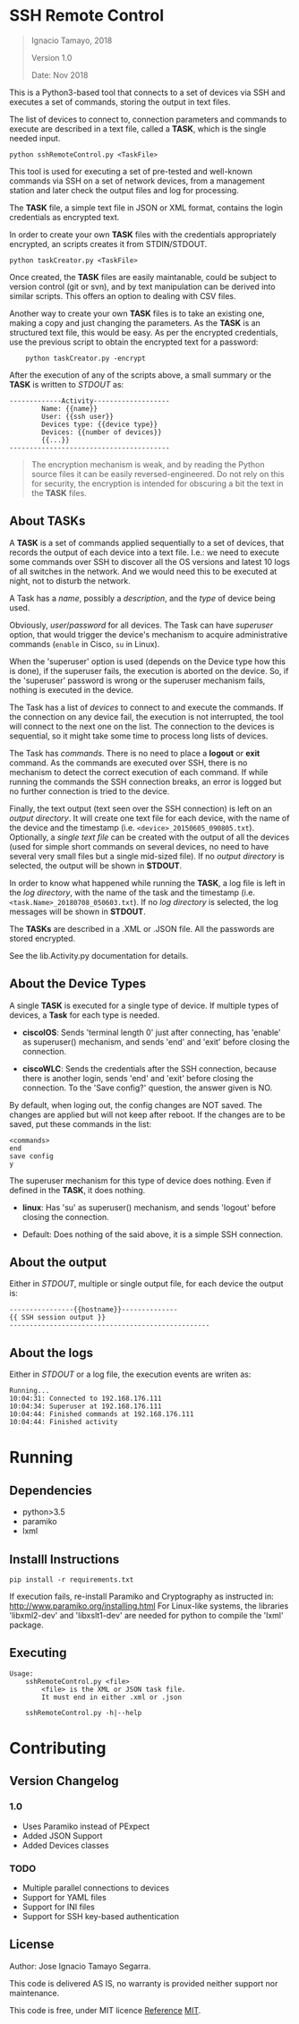# SSH Remote Control

> Ignacio Tamayo, 2018
>
> Version 1.0
>
> Date: Nov 2018

This is a Python3-based tool that connects to a set of devices via SSH and executes a set of commands, storing the output in text files.

The list of devices to connect to, connection parameters and commands to execute are described in a text file, called a **TASK**, which is the single needed input.

	python sshRemoteControl.py <TaskFile>

This tool is used for executing a set of pre-tested and well-known commands via SSH on a set of network devices, from a management station and later check the output files and log for processing.

The **TASK** file, a simple text file in JSON or XML format, contains the login credentials as encrypted text.

In order to create your own **TASK** files with the credentials appropriately encrypted, an scripts creates it from STDIN/STDOUT.

	python taskCreator.py <TaskFile>

Once created, the **TASK** files are easily maintanable, could be subject to version control (git or svn), and by text manipulation can be derived into similar scripts.
This offers an option to dealing with CSV files.

Another way to create your own **TASK** files is to take an existing one, making a copy and just changing the parameters. As the **TASK** is an structured text file, this would be easy. As per the encrypted credentials, use the previous script to obtain the encrypted text for a password:

		python taskCreator.py -encrypt

After the execution of any of the scripts above, a small summary or the **TASK** is written to *STDOUT* as:

    -------------Activity-------------------
            Name: {{name}}
            User: {{ssh user}}
            Devices type: {{device type}}
            Devices: {{number of devices}}
            {{...}}
    ----------------------------------------


> The encryption mechanism is weak, and by reading the Python source files it can be easily reversed-engineered. Do not rely on this for security, the encryption is intended for obscuring a bit the text in the **TASK** files.

## About **TASKs**

A **TASK** is a set of commands applied sequentially to a set of devices, that records the output of each device into a text file. I.e.: we need to execute some commands over SSH to discover all the OS versions and latest 10 logs of all switches in the network. And we would need this to be executed at night, not to disturb the network.

A Task has a *name*, possibly a *description*, and the *type* of device being used.

Obviously, *user*/*password* for all devices. The Task can have *superuser* option, that would trigger the device's mechanism to acquire administrative commands (`enable` in Cisco, `su` in Linux).

When the 'superuser' option is used (depends on the Device type how this is done), if the superuser fails, the execution is aborted on the device. So, if the 'superuser' password is wrong or the superuser mechanism fails, nothing is executed in the device.

The Task has a list of *devices* to connect to and execute the commands. If the connection on any device fail, the execution is not interrupted, the tool will connect to the next one on the list. The connection to the devices is sequential, so it might take some time to process long lists of devices.

The Task has *commands*. There is no need to place a **logout** or **exit** command. As the commands are executed over SSH, there is no mechanism to detect the correct execution of each command. If while running the commands the SSH connection breaks, an error is logged but no further connection is tried to the device.

Finally, the text output (text seen over the SSH connection) is left on an *output directory*. It will create one text file for each device, with the name of the device and the timestamp (i.e. `<device>_20150605_090805.txt`). Optionally, a *single text file* can be created with the output of all the devices (used for simple short commands on several devices, no need to have several very small files but a single mid-sized file). If no *output directory* is selected, the output will be shown in **STDOUT**.

In order to know what happened while running the **TASK**, a log file is left in the *log directory*, with the name of the task and the timestamp (i.e. `<task.Name>_20180708_050603.txt`). If no *log directory* is selected, the log messages will be shown in **STDOUT**.

The **TASKs** are described in a .XML or .JSON file. All the passwords are stored encrypted.

See the lib.Activity.py documentation for details.

## About the **Device Types**

A single **TASK** is executed for a single type of device. If multiple types of devices, a **Task** for each type is needed.

 * **ciscoIOS**: Sends 'terminal length 0' just after connecting, has 'enable' as superuser() mechanism, and sends 'end' and 'exit' before closing the connection.

 * **ciscoWLC**: Sends the credentials after the SSH connection, because there is another login, sends 'end' and 'exit' before closing the connection. To the 'Save config?' question, the answer given is NO.

By default, when loging out, the config changes are NOT saved. The changes are applied but will not keep after reboot.
If the changes are to be saved, put these commands in the list:

	<commands>
	end
	save config
	y

The superuser mechanism for this type of device does nothing. Even if defined in the **TASK**, it does nothing.

 * **linux**: Has 'su' as superuser() mechanism, and sends 'logout' before closing the connection.

 * Default: Does nothing of the said above, it is a simple SSH connection.

## About the output ##

Either in *STDOUT*, multiple or single output file, for each device the output is:

    ----------------{{hostname}}--------------
    {{ SSH session output }}
    --------------------------------------------------

## About the logs ##

Either in *STDOUT* or a log file, the execution events are writen as:

    Running...
    10:04:31: Connected to 192.168.176.111
    10:04:34: Superuser at 192.168.176.111
    10:04:44: Finished commands at 192.168.176.111
    10:04:44: Finished activity

# Running

## Dependencies

 * python>3.5
 * paramiko
 * lxml

## Installl Instructions

	pip install -r requirements.txt

If execution fails, re-install Paramiko and Cryptography as instructed in: http://www.paramiko.org/installing.html
For Linux-like systems, the libraries 'libxml2-dev' and 'libxslt1-dev' are needed for python to compile the 'lxml' package.

## Executing

	Usage:
	    sshRemoteControl.py <file>
	        <file> is the XML or JSON task file.
	        It must end in either .xml or .json

	    sshRemoteControl.py -h|--help


# Contributing

## Version Changelog

### 1.0

 * Uses Paramiko instead of PExpect
 * Added JSON Support
 * Added Devices classes

### TODO

 * Multiple parallel connections to devices
 * Support for YAML files
 * Support for INI files
 * Support for SSH key-based authentication

## License

Author: Jose Ignacio Tamayo Segarra.

This code is delivered AS IS, no warranty is provided neither support nor maintenance.

This code is free, under MIT licence [Reference](http://choosealicense.com/licenses/) [MIT](http://www.tawesoft.co.uk/kb/article/mit-license-faq).
